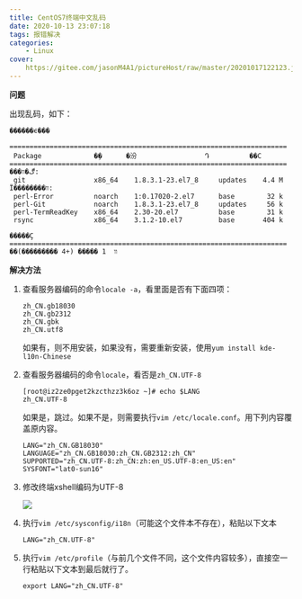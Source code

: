 ```yaml
---
title: CentOS7终端中文乱码
date: 2020-10-13 23:07:18
tags: 报错解决
categories: 
	- Linux
cover:
	https://gitee.com/jasonM4A1/pictureHost/raw/master/20201017122123.jpg
---
```

**问题**

出现乱码，如下：

~~~
������ϵ���

=====================================================================
 Package             �ܹ�      �汾                 Դ          ��С
=====================================================================
���ڰ�װ:
 git                 x86_64    1.8.3.1-23.el7_8     updates    4.4 M
Ϊ��������װ:
 perl-Error          noarch    1:0.17020-2.el7      base        32 k
 perl-Git            noarch    1.8.3.1-23.el7_8     updates     56 k
 perl-TermReadKey    x86_64    2.30-20.el7          base        31 k
 rsync               x86_64    3.1.2-10.el7         base       404 k

�����Ҫ
=====================================================================
��װ  1 ����� (+4 ���������)

~~~

**解决方法**

1. 查看服务器编码的命令`locale -a`，看里面是否有下面四项：

   ~~~
   zh_CN.gb18030
   zh_CN.gb2312
   zh_CN.gbk
   zh_CN.utf8
   ~~~

   如果有，则不用安装，如果没有，需要重新安装，使用`yum install kde-l10n-Chinese`

2. 查看服务器编码的命令`locale`，看否是`zh_CN.UTF-8`

   ~~~
   [root@iz2ze0pget2kzcthzz3k6oz ~]# echo $LANG
   zh_CN.UTF-8
   ~~~

   如果是，跳过。如果不是，则需要执行`vim /etc/locale.conf`。用下列内容覆盖原内容。

   ~~~
   LANG="zh_CN.GB18030"
   LANGUAGE="zh_CN.GB18030:zh_CN.GB2312:zh_CN"
   SUPPORTED="zh_CN.UTF-8:zh_CN:zh:en_US.UTF-8:en_US:en"
   SYSFONT="lat0-sun16"
   ~~~

3. 修改终端xshell编码为UTF-8

   ![](https://gitee.com/CharlieLiLi/pictureHost/raw/master/20201013171737.png)

4. 执行`vim /etc/sysconfig/i18n`（可能这个文件本不存在），粘贴以下文本

   ~~~
   LANG="zh_CN.UTF-8"
   ~~~

5. 执行`vim /etc/profile`（与前几个文件不同，这个文件内容较多），直接空一行粘贴以下文本到最后就行了。

   ~~~
   export LANG="zh_CN.UTF-8"
   ~~~

   
